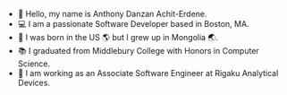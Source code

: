 - 👋 Hello, my name is Anthony Danzan Achit-Erdene.
- :computer: I am a passionate Software Developer based in Boston, MA.
- 🌌 I was born in the US :earth_americas: but I grew up in Mongolia :earth_asia:.  
- :books: I graduated from Middlebury College with Honors in Computer Science.  
- :briefcase: I am working as an Associate Software Engineer at Rigaku Analytical Devices. 
